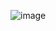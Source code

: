

![image](https://user-images.githubusercontent.com/10458982/187677334-03908c2e-50ec-454b-8bfd-50f53199bf94.png)
